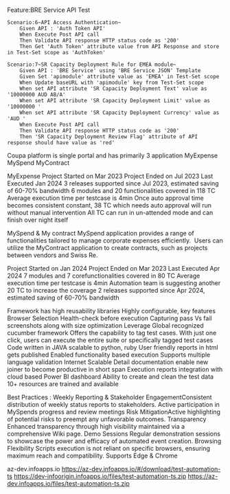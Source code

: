 Feature:BRE Service API Test 

	Scenario:6~API Access Authentication~
		Given API : 'Auth Token API'
		When Execute Post API call
		Then Validate API response HTTP status code as '200'
		Then Get 'Auth Token' attribute value from API Response and store in Test-Set scope as 'AuthToken'

	Scenario:7~SR Capacity Deployment Rule for EMEA module~
		Given API : 'BRE Service' using 'BRE Service JSON' Template
		Given Set 'apimodule' attribute value as 'EMEA' in Test-Set scope
		When Update baseURL with 'apimodule' key from Test-Set scope
		When set API attribute 'SR Capacity Deployment Text' value as '10000000 AUD AB/A'
		When set API attribute 'SR Capacity Deployment Limit' value as '10000000 '
		When set API attribute 'SR Capacity Deployment Currency' value as 'AUD '
		When Execute Post API call
		Then Validate API response HTTP status code as '200'
		Then 'SR Capacity Deployment Review Flag' attribute of API response should have value as 'red'

Coupa platform is single portal and has primarily 3 application
MyExpense
MySpend
MyContract

MyExpense
Project Started on Mar 2023
Project Ended on Jul 2023
Last Executed Jan 2024
3 releases supported since Jul 2023, estimated saving of 60-70% bandwidth
6 modules and 20 functionalities covered in 118 TC
Average execution time per testcase is 4min
Once auto approval time becomes consistent constant, 38 TC which needs auto approval will run without manual intervention
All TC can run in un-attended mode and can finish over night itself

MySpend & My contract
MySpend application provides a range of functionalities tailored to manage corporate expenses efficiently. 
Users can utilize the MyContract application to create contracts, such as projects between vendors and Swiss Re.

Project Started on Jan 2024
Project Ended on Mar 2023
Last Executed Apr 2024
7 modules and 7 corefunctionalities covered in 80 TC
Average execution time per testcase is 4min
Automation team is suggesting another 20 TC to increase the coverage
2 releases supported since Apr 2024, estimated saving of 60-70% bandwidth


Framework has high reusability libraries
Highly configurable, key features
Browser Selection
Health-check before execution
Capturing pass Vs fail screenshots along with size optimization
Leverage Global recognized cucumber framework
Offers the capability to tag test cases. With just one click, users can execute the entire suite or specifically tagged test cases
Code written in JAVA scalable to python, ruby
User friendly reports in html gets published 
Enabled functionality based execution
Supports multiple language validation
Internet Scalable 
Detail documentation enable new joiner to become productive in short span
Execution reports integration with cloud based Power BI dashboard
Ability to create and clean the test data
10+ resources are trained and available 


Best Practices :
Weekly Reporting & Stakeholder Engagement​
Consistent distribution of weekly status reports to stakeholders.​
Active participation in MySpends  progress and review meetings​
Risk Mitigation​
Active highlighting of potential risks to preempt any unfavorable outcomes.​
Transparency
Enhanced transparency through high visibility maintained via a comprehensive Wiki page.​
Demo Sessions​
Regular demonstration sessions to showcase the power and efficacy of automated event creation.​
Browsing Flexibility
Scripts execution is not reliant on specific browsers, ensuring maximum reach and compatibility. Supports Edge & Chrome​​​





az-dev.infoapps.io
https://az-dev.infoapps.io/#/download/test-automation-ts
https://dev-infoorigin.infoapps.io/files/test-automation-ts.zip
https://az-dev.infoapps.io/files/test-automation-ts.zip
